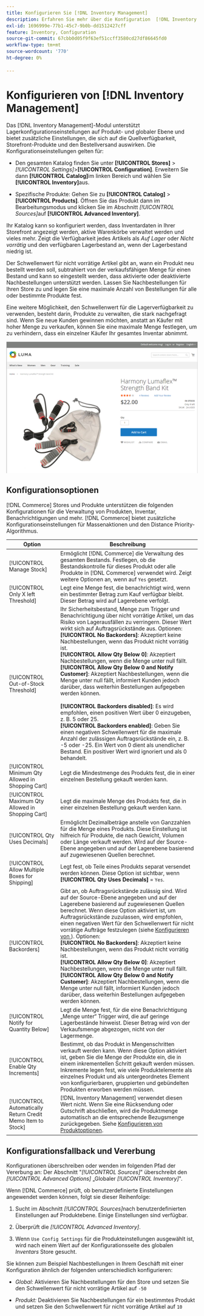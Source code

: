 ```yaml
---
title: Konfigurieren Sie [!DNL Inventory Management]
description: Erfahren Sie mehr über die Konfiguration  [!DNL Inventory Management]  Optionen, die die Quellverfügbarkeit, Storefront-Produkte und den Bestellversand bestimmen.
exl-id: 1696999e-77b1-45c7-9b0b-dd1512427cff
feature: Inventory, Configuration
source-git-commit: 67cbb0d05f9f63ef51ccff3580cd27df86645fd0
workflow-type: tm+mt
source-wordcount: '770'
ht-degree: 0%

---
```


# Konfigurieren von [!DNL Inventory Management]

Das [!DNL Inventory Management]-Modul unterstützt Lagerkonfigurationseinstellungen auf Produkt- und globaler Ebene und bietet zusätzliche Einstellungen, die sich auf die Quellverfügbarkeit, Storefront-Produkte und den Bestellversand auswirken. Die Konfigurationseinstellungen gelten für:

- Den gesamten Katalog finden Sie unter **[!UICONTROL Stores]** > _[!UICONTROL Settings]_>**[!UICONTROL Configuration]**. Erweitern Sie dann **[!UICONTROL Catalog]**&#x200B;im linken Bereich und wählen Sie **[!UICONTROL Inventory]**&#x200B;aus.

- Spezifische Produkte: Gehen Sie zu **[!UICONTROL Catalog]** > **[!UICONTROL Products]**. Öffnen Sie das Produkt dann im Bearbeitungsmodus und klicken Sie im Abschnitt _[!UICONTROL Sources]_&#x200B;auf **[!UICONTROL Advanced Inventory]**.

Ihr Katalog kann so konfiguriert werden, dass Inventardaten in Ihrer Storefront angezeigt werden, aktive Warenkörbe verwaltet werden und vieles mehr. Zeigt die Verfügbarkeit jedes Artikels als _Auf Lager_ oder _Nicht vorrätig_ und den verfügbaren Lagerbestand an, wenn der Lagerbestand niedrig ist.

Der Schwellenwert für nicht vorrätige Artikel gibt an, wann ein Produkt neu bestellt werden soll, subtrahiert von der verkaufsfähigen Menge für einen Bestand und kann so eingestellt werden, dass aktivierte oder deaktivierte Nachbestellungen unterstützt werden. Lassen Sie Nachbestellungen für Ihren Store zu und legen Sie eine maximale Anzahl von Bestellungen für alle oder bestimmte Produkte fest.

Eine weitere Möglichkeit, den Schwellenwert für die Lagerverfügbarkeit zu verwenden, besteht darin, Produkte zu verwalten, die stark nachgefragt sind. Wenn Sie neue Kunden gewinnen möchten, anstatt an Käufer mit hoher Menge zu verkaufen, können Sie eine maximale Menge festlegen, um zu verhindern, dass ein einzelner Käufer Ihr gesamtes Inventar abnimmt.

![Beispiel auf Lager, nur noch 1 vorhanden](assets/storefront-stock-options-1-left.png)

## Konfigurationsoptionen

[!DNL Commerce] Stores und Produkte unterstützen die folgenden Konfigurationen für die Verwaltung von Produkten, Inventar, Benachrichtigungen und mehr. [!DNL Commerce] bietet zusätzliche Konfigurationseinstellungen für Massenaktionen und den Distance Priority-Algorithmus.

| Option | Beschreibung |
|--|--|
| [!UICONTROL Manage Stock] | Ermöglicht [!DNL Commerce] die Verwaltung des gesamten Bestands. Festlegen, ob die Bestandskontrolle für dieses Produkt oder alle Produkte in [!DNL Commerce] verwendet wird. Zeigt weitere Optionen an, wenn auf `Yes` gesetzt. |
| [!UICONTROL Only X left Threshold] | Legt eine Menge fest, die benachrichtigt wird, wenn ein bestimmter Betrag zum Kauf verfügbar bleibt. Dieser Betrag wird auf Lagerebene verfolgt. |
| [!UICONTROL Out-of-Stock Threshold] | Ihr Sicherheitsbestand, Menge zum Trigger und Benachrichtigung über nicht vorrätige Artikel, um das Risiko von Lagerausfällen zu verringern. Dieser Wert wirkt sich auf Auftragsrückstände aus. Optionen: <br />**[!UICONTROL No Backorders]**: Akzeptiert keine Nachbestellungen, wenn das Produkt nicht vorrätig ist.<br />**[!UICONTROL Allow Qty Below 0]**: Akzeptiert Nachbestellungen, wenn die Menge unter null fällt.<br />**[!UICONTROL Allow Qty Below 0 and Notify Customer]**: Akzeptiert Nachbestellungen, wenn die Menge unter null fällt, informiert Kunden jedoch darüber, dass weiterhin Bestellungen aufgegeben werden können.<br /><br />**[!UICONTROL Backorders disabled]**: Es wird empfohlen, einen positiven Wert über 0 einzugeben, z. B. 5 oder 25. <br/>**[!UICONTROL Backorders enabled]**: Geben Sie einen negativen Schwellenwert für die maximale Anzahl der zulässigen Auftragsrückstände ein, z. B. -5 oder -25. Ein Wert von 0 dient als unendlicher Bestand. Ein positiver Wert wird ignoriert und als 0 behandelt. |
| [!UICONTROL Minimum Qty Allowed in Shopping Cart] | Legt die Mindestmenge des Produkts fest, die in einer einzelnen Bestellung gekauft werden kann. |
| [!UICONTROL Maximum Qty Allowed in Shopping Cart] | Legt die maximale Menge des Produkts fest, die in einer einzelnen Bestellung gekauft werden kann. |
| [!UICONTROL Qty Uses Decimals] | Ermöglicht Dezimalbeträge anstelle von Ganzzahlen für die Menge eines Produkts. Diese Einstellung ist hilfreich für Produkte, die nach Gewicht, Volumen oder Länge verkauft werden. Wird auf der Source-Ebene angegeben und auf der Lagerebene basierend auf zugewiesenen Quellen berechnet. |
| [!UICONTROL Allow Multiple Boxes for Shipping] | Legt fest, ob Teile eines Produkts separat versendet werden können. Diese Option ist sichtbar, wenn **[!UICONTROL Qty Uses Decimals]** = `Yes`. |
| [!UICONTROL Backorders] | Gibt an, ob Auftragsrückstände zulässig sind. Wird auf der Source-Ebene angegeben und auf der Lagerebene basierend auf zugewiesenen Quellen berechnet. Wenn diese Option aktiviert ist, um Auftragsrückstände zuzulassen, wird empfohlen, einen negativen Wert für den Schwellenwert für nicht vorrätige Aufträge festzulegen (siehe [Konfigurieren von ](backorders.md)). Optionen: <br />**[!UICONTROL No Backorders]**: Akzeptiert keine Nachbestellungen, wenn das Produkt nicht vorrätig ist.<br />**[!UICONTROL Allow Qty Below 0]**: Akzeptiert Nachbestellungen, wenn die Menge unter null fällt.<br />**[!UICONTROL Allow Qty Below 0 and Notify Customer]**: Akzeptiert Nachbestellungen, wenn die Menge unter null fällt, informiert Kunden jedoch darüber, dass weiterhin Bestellungen aufgegeben werden können. |
| [!UICONTROL Notify for Quantity Below] | Legt die Menge fest, für die eine Benachrichtigung „Menge unter“ Trigger wird, die auf geringe Lagerbestände hinweist. Dieser Betrag wird von der Verkaufsmenge abgezogen, nicht von der Lagermenge. |
| [!UICONTROL Enable Qty Increments] | Bestimmt, ob das Produkt in Mengenschritten verkauft werden kann. Wenn diese Option aktiviert ist, geben Sie die Menge der Produkte ein, die in einem inkrementellen Schritt gekauft werden müssen. Inkremente legen fest, wie viele Produktelemente als einzelnes Produkt und als untergeordnetes Element von konfigurierbaren, gruppierten und gebündelten Produkten erworben werden müssen. |
| [!UICONTROL Automatically Return Credit Memo Item to Stock] | [!DNL Inventory Management] verwendet diesen Wert nicht. Wenn Sie eine Rücksendung oder Gutschrift abschließen, wird die Produktmenge automatisch an die entsprechende Bezugsmenge zurückgegeben. Siehe [Konfigurieren von Produktoptionen](product-options.md). |

## Konfigurationsfallback und Vererbung

Konfigurationen überschreiben oder wenden im folgenden Pfad der Vererbung an: Der Abschnitt &quot;_[!UICONTROL Sources]_&quot; überschreibt den&#x200B;_[!UICONTROL Advanced Options]_ „Globaler _[!UICONTROL Inventory]_&quot;.

Wenn [!DNL Commerce] prüft, ob benutzerdefinierte Einstellungen angewendet werden können, folgt sie dieser Reihenfolge:

1. Sucht im Abschnitt _[!UICONTROL Sources]_&#x200B;nach benutzerdefinierten Einstellungen auf Produktebene. Einige Einstellungen sind verfügbar.

1. Überprüft die _[!UICONTROL Advanced Inventory]_.

1. Wenn `Use Config Settings` für die Produkteinstellungen ausgewählt ist, wird nach einem Wert auf der Konfigurationsseite des globalen _Inventars_ Store gesucht.

Sie können zum Beispiel Nachbestellungen in Ihrem Geschäft mit einer Konfiguration ähnlich der folgenden unterschiedlich konfigurieren:

- _Global:_ Aktivieren Sie Nachbestellungen für den Store und setzen Sie den Schwellenwert für nicht vorrätige Artikel auf `-50`

- _Produkt:_ Deaktivieren Sie Nachbestellungen für ein bestimmtes Produkt und setzen Sie den Schwellenwert für nicht vorrätige Artikel auf `10`
